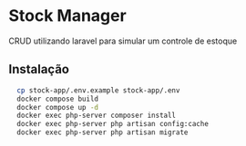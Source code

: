 # Stock Manager

CRUD utilizando laravel para simular um controle de estoque




## Instalação

```bash
  cp stock-app/.env.example stock-app/.env
  docker compose build
  docker compose up -d
  docker exec php-server composer install
  docker exec php-server php artisan config:cache
  docker exec php-server php artisan migrate
```

